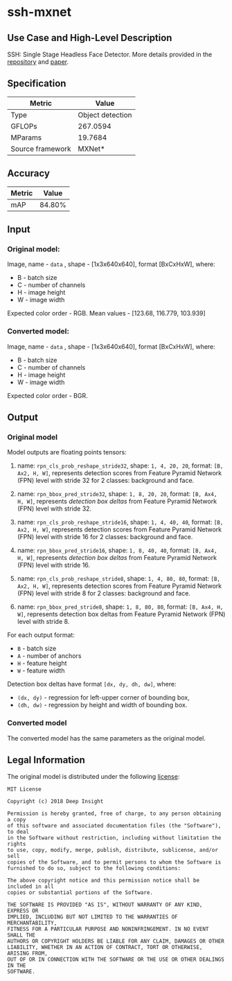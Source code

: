 # ssh-mxnet

## Use Case and High-Level Description

SSH: Single Stage Headless Face Detector. More details provided in the [repository](https://github.com/deepinsight/mxnet-SSH) and [paper](https://arxiv.org/abs/1708.03979).

## Specification

| Metric                                                        | Value           |
|---------------------------------------------------------------|-----------------|
| Type                                                          | Object detection|
| GFLOPs                                                        | 267.0594        |
| MParams                                                       | 19.7684         |
| Source framework                                              | MXNet\*         |

## Accuracy

| Metric | Value |
| ------ | ----- |
| mAP    | 84.80%|

## Input

### Original model:
Image, name - `data` , shape - [1x3x640x640], format [BxCxHxW], where:

- B - batch size
- C - number of channels
- H - image height
- W - image width

Expected color order - RGB.
Mean values - [123.68, 116.779, 103.939]

### Converted model:
Image, name - `data` , shape - [1x3x640x640], format [BxCxHxW], where:

- B - batch size
- C - number of channels
- H - image height
- W - image width

Expected color order - BGR.

## Output

### Original model
Model outputs are floating points tensors:
1. name: `rpn_cls_prob_reshape_stride32`, shape: `1, 4, 20, 20`, format: `[B, Ax2, H, W]`, represents detection scores from Feature Pyramid Network (FPN) level with stride 32 for 2 classes: background and face.

2. name: `rpn_bbox_pred_stride32`,  shape: `1, 8, 20, 20`, format: `[B, Ax4, H, W]`, represents *detection box deltas* from Feature Pyramid Network (FPN) level with stride 32.

5. name: `rpn_cls_prob_reshape_stride16`, shape: `1, 4, 40, 40`, format: `[B, Ax2, H, W]`, represents detection scores from Feature Pyramid Network (FPN) level with stride 16 for 2 classes: background and face.

6. name: `rpn_bbox_pred_stride16`,  shape: `1, 8, 40, 40`, format: `[B, Ax4, H, W]`, represents *detection box deltas* from Feature Pyramid Network (FPN) level with stride 16.

9. name: `rpn_cls_prob_reshape_stride8`, shape: `1, 4, 80, 80`, format: `[B, Ax2, H, W]`, represents detection scores from Feature Pyramid Network (FPN) level with stride 8 for 2 classes: background and face.

10. name: `rpn_bbox_pred_stride8`,  shape: `1, 8, 80, 80`, format: `[B, Ax4, H, W]`, represents detection box deltas from Feature Pyramid Network (FPN) level with stride 8.

For each output format:
- `B` - batch size
- `A` - number of anchors
- `H` - feature height
- `W` - feature width

Detection box deltas have format `[dx, dy, dh, dw]`, where:
- `(dx, dy)` - regression for left-upper corner of bounding box,
- `(dh, dw)` - regression by height and width of bounding box.

### Converted model
The converted model has the same parameters as the original model.

## Legal Information

The original model is distributed under the following
[license](https://raw.githubusercontent.com/deepinsight/mxnet-SSH/master/LICENSE):

```
MIT License

Copyright (c) 2018 Deep Insight

Permission is hereby granted, free of charge, to any person obtaining a copy
of this software and associated documentation files (the "Software"), to deal
in the Software without restriction, including without limitation the rights
to use, copy, modify, merge, publish, distribute, sublicense, and/or sell
copies of the Software, and to permit persons to whom the Software is
furnished to do so, subject to the following conditions:

The above copyright notice and this permission notice shall be included in all
copies or substantial portions of the Software.

THE SOFTWARE IS PROVIDED "AS IS", WITHOUT WARRANTY OF ANY KIND, EXPRESS OR
IMPLIED, INCLUDING BUT NOT LIMITED TO THE WARRANTIES OF MERCHANTABILITY,
FITNESS FOR A PARTICULAR PURPOSE AND NONINFRINGEMENT. IN NO EVENT SHALL THE
AUTHORS OR COPYRIGHT HOLDERS BE LIABLE FOR ANY CLAIM, DAMAGES OR OTHER
LIABILITY, WHETHER IN AN ACTION OF CONTRACT, TORT OR OTHERWISE, ARISING FROM,
OUT OF OR IN CONNECTION WITH THE SOFTWARE OR THE USE OR OTHER DEALINGS IN THE
SOFTWARE.
```
